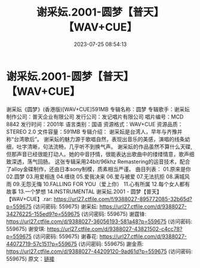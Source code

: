 ﻿---
title: 谢采妘.2001-圆梦【普天】【WAV+CUE】
date: 2023-07-25 08:54:13
categories: WAV车载音乐、镜像
tags: 华语中文
---
# 谢采妘.2001-圆梦【普天】【WAV+CUE】

谢采妘《圆梦》(香港版)[WAV+CUE]591MB
专辑名称：圆梦
专辑歌手：谢采妘
制作公司：普天企业有限公司
发行公司：发记唱片有限公司
唱片编号：MCD 8842
发行时间：2001年
语言类别：国语
资源格式：WAV+CUE
资源品质：STEREO 2.0
文件容量：591MB
专辑介绍：
谢采妘是台湾人，早年与齐豫并称“台湾歌后”。
谢采妘的魅力源于歌唱自然，表现出音乐的美感，演唱的线条幼细，吐字清晰，句法流畅，几乎听不到换气声。
谢采妘的作品虽然不算什么天碟,但那声音已经很能打动人。她的中音抒情，很能表达出歌曲中的缕缕情意，歌声细致深透，荡气回肠。
这张专辑采用24bit/96khz
Remastering的运音技术，配合了alloy金碟制作，还由日本sony制模，质素相当严谨。
曲目列表：
01.原来是你
02.圆梦
03.用爱相连
04.缠绕
05.爱我决来
06.爱与被爱
07.无法抗拒
08.满城风雨
09.无怨无悔
10.FALLING FOR YOU（爱上你）
11.心有所属
12.每个女人都有故事
13.一个梦想
14.INSTRUMENTAL
谢采妘.2001 - 圆梦【普天】【WAV+CUE】.rar: https://url27.ctfile.com/f/9388027-895772085-32b65d?p=559675
(访问密码: 559675)
谢采妘: https://url27.ctfile.com/d/9388027-34276225-155ed9?p=559675
(访问密码: 559675)
谢霆锋: https://url27.ctfile.com/d/9388027-36056193-581a48?p=559675
(访问密码: 559675)
谢安琪: https://url27.ctfile.com/d/9388027-43821502-c4cc78?p=559675
(访问密码: 559675)
谢春花: https://url27.ctfile.com/d/9388027-44072719-57c151?p=559675
(访问密码: 559675)
謝金燕: https://url27.ctfile.com/d/9388027-44209120-9ad61d?p=559675
(访问密码: 559675)
原文：[链接](https://blog.sina.com.cn/s/blog_1647c7e76010312u1.html)